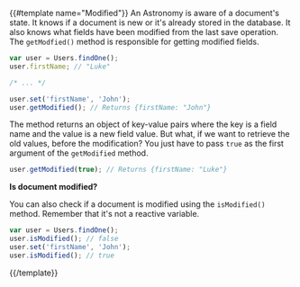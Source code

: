 {{#template name="Modified"}}
An Astronomy is aware of a document's state. It knows if a document is new or it's already stored in the database. It also knows what fields have been modified from the last save operation. The `getModfied()` method is responsible for getting modified fields.

```js
var user = Users.findOne();
user.firstName; // "Luke"

/* ... */

user.set('firstName', 'John');
user.getModified(); // Returns {firstName: "John"}
```

The method returns an object of key-value pairs where the key is a field name and the value is a new field value. But what, if we want to retrieve the old values, before the modification? You just have to pass `true` as the first argument of the `getModified` method.

```js
user.getModified(true); // Returns {firstName: "Luke"}
```

**Is document modified?**

You can also check if a document is modified using the `isModified()` method. Remember that it's not a reactive variable.

```js
var user = Users.findOne();
user.isModified(); // false
user.set('firstName', 'John');
user.isModified(); // true
```
{{/template}}
